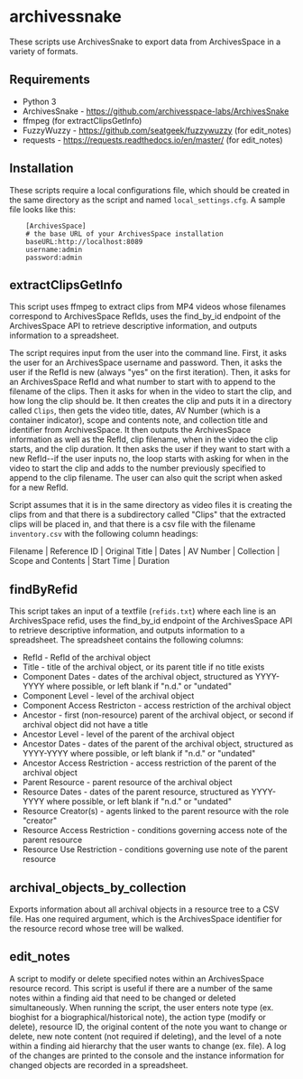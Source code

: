 # archivessnake

These scripts use ArchivesSnake to export data from ArchivesSpace in a variety of formats.

## Requirements

*   Python 3
*   ArchivesSnake - https://github.com/archivesspace-labs/ArchivesSnake
*   ffmpeg (for extractClipsGetInfo)
*   FuzzyWuzzy - https://github.com/seatgeek/fuzzywuzzy (for edit_notes)
*   requests - https://requests.readthedocs.io/en/master/ (for edit_notes)

## Installation

These scripts require a local configurations file, which should be created in the same directory as the script and named `local_settings.cfg`. A sample file looks like this:

```
    [ArchivesSpace]
    # the base URL of your ArchivesSpace installation
    baseURL:http://localhost:8089
    username:admin
    password:admin
```

## extractClipsGetInfo

This script uses ffmpeg to extract clips from MP4 videos whose filenames correspond to ArchivesSpace RefIds, uses the find_by_id endpoint of the ArchivesSpace API to retrieve descriptive information, and outputs information to a spreadsheet.

The script requires input from the user into the command line. First, it asks the user for an ArchivesSpace username and password. Then, it asks the user if the RefId is new (always "yes" on the first iteration). Then, it asks for an ArchivesSpace RefId and what number to start with to append to the filename of the clips. Then it asks for when in the video to start the clip, and how long the clip should be. It then creates the clip and puts it in a directory called `Clips`, then gets the video title, dates, AV Number (which is a container indicator), scope and contents note, and collection title and identifier from ArchivesSpace. It then outputs the ArchivesSpace information as well as the RefId, clip filename, when in the video the clip starts, and the clip duration. It then asks the user if they want to start with a new RefId--if the user inputs no, the loop starts with asking for when in the video to start the clip and adds to the number previously specified to append to the clip filename. The user can also quit the script when asked for a new RefId.

Script assumes that it is in the same directory as video files it is creating the clips from and that there is a subdirectory called "Clips" that the extracted clips will be placed in, and that there is a csv file with the filename `inventory.csv` with the following column headings:

Filename | Reference ID | Original Title | Dates | AV Number | Collection | Scope and Contents | Start Time | Duration


## findByRefid

This script takes an input of a textfile (`refids.txt`) where each line is an ArchivesSpace refid, uses the find_by_id endpoint of the ArchivesSpace API to retrieve descriptive information, and outputs information to a spreadsheet. The spreadsheet contains the following columns:

* RefId - RefId of the archival object
* Title - title of the archival object, or its parent title if no title exists
* Component Dates - dates of the archival object, structured as YYYY-YYYY where possible, or left blank if "n.d." or "undated"
* Component Level - level of the archival object
* Component Access Restricton - access restriction of the archival object
* Ancestor - first (non-resource) parent of the archival object, or second if archival object did not have a title
* Ancestor Level - level of the parent of the archival object
* Ancestor Dates - dates of the parent of the archival object, structured as YYYY-YYYY where possible, or left blank if "n.d." or "undated"
* Ancestor Access Restriction - access restriction of the parent of the archival object
* Parent Resource - parent resource of the archival object
* Resource Dates - dates of the parent resource, structured as YYYY-YYYY where possible, or left blank if "n.d." or "undated"
* Resource Creator(s) - agents linked to the parent resource with the role "creator"
* Resource Access Restriction - conditions governing access note of the parent resource
* Resource Use Restriction - conditions governing use note of the parent resource


## archival_objects_by_collection

Exports information about all archival objects in a resource tree to a CSV file. Has one required argument, which is the ArchivesSpace identifier for the resource record whose tree will be walked. 

## edit_notes

A script to modify or delete specified notes within an ArchivesSpace resource record. This script is useful if there are a number of the same notes within a finding aid that need to be changed or deleted simultaneously. When running the script, the user enters note type (ex. bioghist for a biographical/historical note), the action type (modify or delete), resource ID, the original content of the note you want to change or delete, new note content (not required if deleting), and the level of a note within a finding aid hierarchy that the user wants to change (ex. file). A log of the changes are printed to the console and the instance information for changed objects are recorded in a spreadsheet.  
